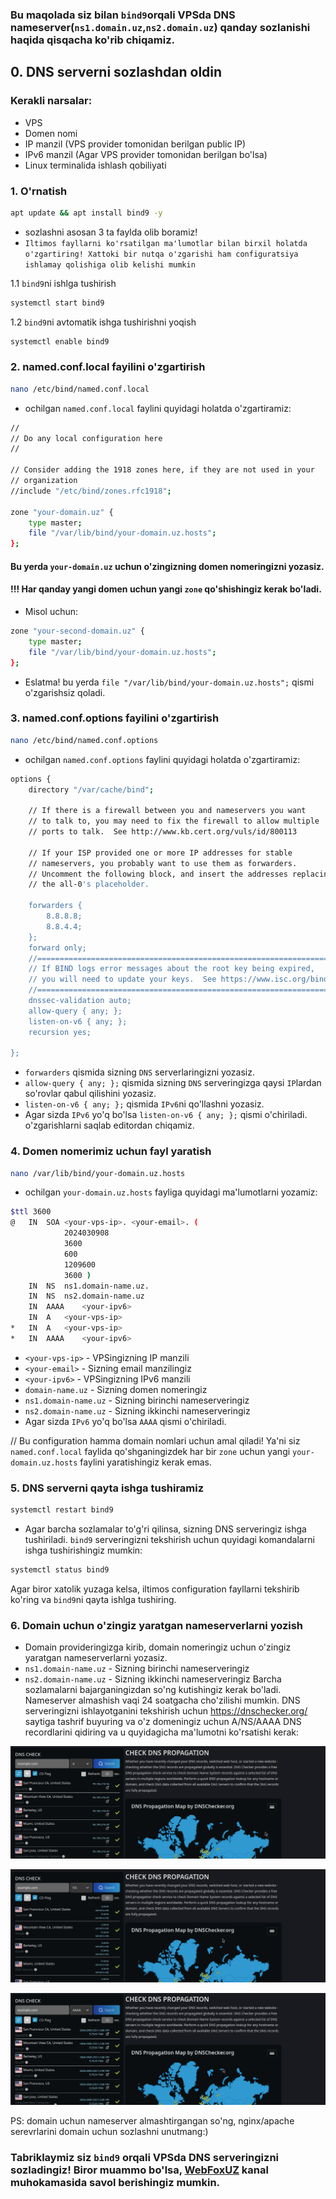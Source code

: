 ### Bu maqolada siz bilan ```bind9```orqali VPSda DNS nameserver(```ns1.domain.uz```,```ns2.domain.uz```) qanday sozlanishi haqida qisqacha ko'rib chiqamiz.

## 0. DNS serverni sozlashdan oldin
### Kerakli narsalar:
- VPS
- Domen nomi
- IP manzil (VPS provider tomonidan berilgan public IP)
- IPv6 manzil (Agar VPS provider tomonidan berilgan bo'lsa)
- Linux terminalida ishlash qobiliyati 
### 1. O'rnatish
```bash
apt update && apt install bind9 -y
```
- sozlashni asosan 3 ta faylda olib boramiz! 
- ```Iltimos fayllarni ko'rsatilgan ma'lumotlar bilan birxil holatda o'zgartiring! Xattoki bir nutqa o'zgarishi ham configuratsiya ishlamay qolishiga olib kelishi mumkin```

1.1 ```bind9```ni ishlga tushirish
```bash
systemctl start bind9
```
1.2 ```bind9```ni avtomatik ishga tushirishni yoqish
```bash
systemctl enable bind9
```

### 2. named.conf.local fayilini o'zgartirish
```bash
nano /etc/bind/named.conf.local
```
- ochilgan ```named.conf.local``` faylini quyidagi holatda o'zgartiramiz:
```bash
//
// Do any local configuration here
//

// Consider adding the 1918 zones here, if they are not used in your
// organization
//include "/etc/bind/zones.rfc1918";

zone "your-domain.uz" {
	type master;
	file "/var/lib/bind/your-domain.uz.hosts";
};
```
#### Bu yerda ```your-domain.uz``` uchun o'zingizning domen nomeringizni yozasiz.
#### !!! Har qanday yangi domen uchun yangi ```zone``` qo'shishingiz kerak bo'ladi.
- Misol uchun:
```bash
zone "your-second-domain.uz" {
	type master;
	file "/var/lib/bind/your-domain.uz.hosts";
};
```
- Eslatma! bu yerda ```file "/var/lib/bind/your-domain.uz.hosts";``` qismi o'zgarishsiz qoladi.

### 3. named.conf.options fayilini o'zgartirish
```bash
nano /etc/bind/named.conf.options
```
- ochilgan ```named.conf.options``` faylini quyidagi holatda o'zgartiramiz:
```bash
options {
    directory "/var/cache/bind";

    // If there is a firewall between you and nameservers you want
    // to talk to, you may need to fix the firewall to allow multiple
    // ports to talk.  See http://www.kb.cert.org/vuls/id/800113

    // If your ISP provided one or more IP addresses for stable 
    // nameservers, you probably want to use them as forwarders.  
    // Uncomment the following block, and insert the addresses replacing 
    // the all-0's placeholder.

    forwarders {
        8.8.8.8;
    	8.8.4.4; 
    };
	forward only;
    //========================================================================
    // If BIND logs error messages about the root key being expired,
    // you will need to update your keys.  See https://www.isc.org/bind-keys
    //========================================================================
    dnssec-validation auto;
	allow-query { any; };
    listen-on-v6 { any; };
	recursion yes;

};
```
- ```forwarders``` qismida sizning ```DNS``` serverlaringizni yozasiz.
- ```allow-query { any; };``` qismida sizning ```DNS``` serveringizga qaysi ```IP```lardan so'rovlar qabul qilishini yozasiz.
- ```listen-on-v6 { any; };``` qismida ```IPv6```ni qo'llashni yozasiz.
- Agar sizda ```IPv6``` yo'q bo'lsa ```listen-on-v6 { any; };``` qismi o'chiriladi.
o'zgarishlarni saqlab editordan chiqamiz.

### 4. Domen nomerimiz uchun fayl yaratish
```bash
nano /var/lib/bind/your-domain.uz.hosts
```
- ochilgan ```your-domain.uz.hosts``` fayliga quyidagi ma'lumotlarni yozamiz:
```bash
$ttl 3600
@	IN	SOA	<your-vps-ip>. <your-email>. (
			2024030908
			3600
			600
			1209600
			3600 )
	IN	NS	ns1.domain-name.uz.
	IN	NS	ns2.domain-name.uz
	IN	AAAA	<your-ipv6>
	IN	A	<your-vps-ip>
*	IN	A	<your-vps-ip>
*	IN	AAAA	<your-ipv6>
```
- ```<your-vps-ip>``` - VPSingizning IP manzili
- ```<your-email>``` - Sizning email manzilingiz
- ```<your-ipv6>``` - VPSingizning IPv6 manzili
- ```domain-name.uz``` - Sizning domen nomeringiz
- ```ns1.domain-name.uz``` - Sizning birinchi nameserveringiz
- ```ns2.domain-name.uz``` - Sizning ikkinchi nameserveringiz
- Agar sizda ```IPv6``` yo'q bo'lsa ```AAAA``` qismi o'chiriladi.

// Bu configuration hamma domain nomlari uchun amal qiladi! Ya'ni siz ```named.conf.local``` faylida qo'shganingizdek har bir ```zone``` uchun yangi  ```your-domain.uz.hosts``` faylini yaratishingiz kerak emas.


### 5. DNS serverni qayta ishga tushiramiz
```bash
systemctl restart bind9
```
- Agar barcha sozlamalar to'g'ri qilinsa, sizning DNS serveringiz ishga tushiriladi.
``bind9`` serveringizni tekshirish uchun quyidagi komandalarni ishga tushirishingiz mumkin:
```bash
systemctl status bind9
```
Agar biror xatolik yuzaga kelsa, iltimos configuration fayllarni tekshirib ko'ring va ```bind9```ni qayta ishlga tushiring.

### 6. Domain uchun o'zingiz yaratgan nameserverlarni yozish
- Domain provideringizga kirib, domain nomeringiz uchun o'zingiz yaratgan nameserverlarni yozasiz.
- ```ns1.domain-name.uz``` - Sizning birinchi nameserveringiz
- ```ns2.domain-name.uz``` - Sizning ikkinchi nameserveringiz
Barcha sozlamalarni bajarganingizdan so'ng kutishingiz kerak bo'ladi. Nameserver almashish vaqi 24 soatgacha cho'zilishi mumkin. DNS serveringizni ishlayotganini tekshirish uchun https://dnschecker.org/ saytiga tashrif buyuring va o'z domeningiz uchun A/NS/AAAA DNS recordlarini qidiring va u quyidagicha ma'lumotni ko'rsatishi kerak:

![img.png](img.png)

![img_1.png](img_1.png)

![img_2.png](img_2.png)


PS: domain uchun nameserver almashtirgangan so'ng, nginx/apache serevrlarini domain uchun sozlashni unutmang:) 


### Tabriklaymiz siz ```bind9``` orqali VPSda DNS serveringizni sozladingiz! Biror muammo bo'lsa, [WebFoxUZ](https://t.me/webfoxuz/) kanal muhokamasida savol berishingiz mumkin.